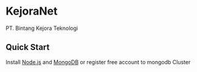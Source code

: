 # KejoraNet
PT. Bintang Kejora Teknologi


## Quick Start
Install [Node.js](http://nodejs.org/) and [MongoDB](http://www.mongodb.org/) or register free account to mongodb Cluster
